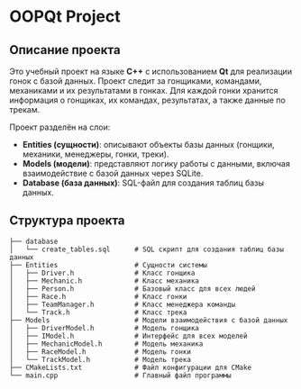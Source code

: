# OOPQt Project

## Описание проекта

Это учебный проект на языке **C++** с использованием **Qt** для реализации гонок с базой данных. Проект следит за гонщиками, командами, механиками и их результатами в гонках. Для каждой гонки хранится информация о гонщиках, их командах, результатах, а также данные по трекам.

Проект разделён на слои:
- **Entities (сущности)**: описывают объекты базы данных (гонщики, механики, менеджеры, гонки, треки).
- **Models (модели)**: представляют логику работы с данными, включая взаимодействие с базой данных через SQLite.
- **Database (база данных)**: SQL-файл для создания таблиц базы данных.

## Структура проекта

```plaintext
├── database
│   └── create_tables.sql      # SQL скрипт для создания таблиц базы данных
├── Entities                   # Сущности системы
│   ├── Driver.h               # Класс гонщика
│   ├── Mechanic.h             # Класс механика
│   ├── Person.h               # Базовый класс для всех людей
│   ├── Race.h                 # Класс гонки
│   ├── TeamManager.h          # Класс менеджера команды
│   └── Track.h                # Класс трека
├── Models                     # Модели взаимодействия с базой данных
│   ├── DriverModel.h          # Модель гонщика
│   ├── IModel.h               # Интерфейс для всех моделей
│   ├── MechanicModel.h        # Модель механика
│   ├── RaceModel.h            # Модель гонки
│   └── TrackModel.h           # Модель трека
├── CMakeLists.txt             # Файл конфигурации для CMake
└── main.cpp                   # Главный файл программы
